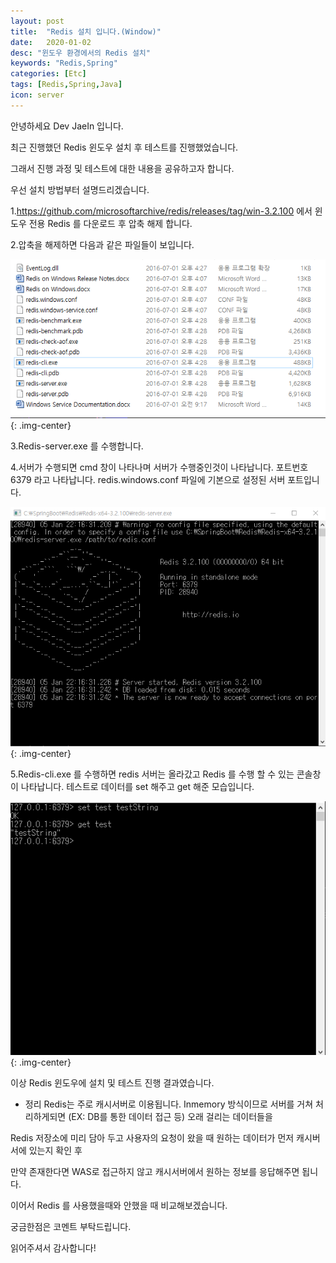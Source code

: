 ```yaml
---
layout: post
title:  "Redis 설치 입니다.(Window)"
date:   2020-01-02
desc: "윈도우 환경에서의 Redis 설치"
keywords: "Redis,Spring"
categories: [Etc]
tags: [Redis,Spring,Java]
icon: server
---
```

안녕하세요 Dev JaeIn 입니다.

최근 진행했던 Redis 윈도우 설치 후 테스트를 진행했었습니다.

그래서 진행 과정 및 테스트에 대한 내용을 공유하고자 합니다.

우선 설치 방법부터 설명드리겠습니다.

1.<https://github.com/microsoftarchive/redis/releases/tag/win-3.2.100> 에서 윈도우 전용 Redis 를 다운로드 후 압축 해제 합니다.

2.압축을 해제하면 다음과 같은 파일들이 보입니다.

![](/assets/img/blog/2020-01-05-Redis-Setup/2020-01-05-22-14-41.png){: .img-center}

3.Redis-server.exe 를 수행합니다. 

4.서버가 수행되면 cmd 창이 나타나며 서버가 수행중인것이 나타납니다. 포트번호 6379 라고 나타납니다. redis.windows.conf 파일에 기본으로 설정된 서버 포트입니다.

 ![](/assets/img/blog/2020-01-05-Redis-Setup/2020-01-05-22-17-26.png){: .img-center}


5.Redis-cli.exe 를 수행하면 redis 서버는 올라갔고 Redis 를 수행 할 수 있는 콘솔창이 나타납니다.
   테스트로 데이터를 set 해주고 get 해준 모습입니다. 


![](/assets/img/blog/2020-01-05-Redis-Setup/2020-01-05-22-19-25.png){: .img-center}


이상 Redis 윈도우에 설치 및 테스트 진행 결과였습니다.

- 정리 
Redis는 주로 캐시서버로 이용됩니다. Inmemory 방식이므로 서버를 거쳐 처리하게되면 (EX: DB를 통한 데이터 접근 등) 오래 걸리는 데이터들을 

Redis 저장소에 미리 담아 두고 사용자의 요청이 왔을 때 원하는 데이터가 먼저 캐시버서에 있는지 확인 후 

만약 존재한다면 WAS로 접근하지 않고 캐시서버에서 원하는 정보를 응답해주면 됩니다.

이어서 Redis 를 사용했을때와 안했을 때 비교해보겠습니다.

궁금한점은 코멘트 부탁드립니다. 

읽어주셔서 감사합니다!
